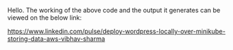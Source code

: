 Hello. The working of the above code and the output it generates can be viewed on the below link:

 https://www.linkedin.com/pulse/deploy-wordpress-locally-over-minikube-storing-data-aws-vibhav-sharma
